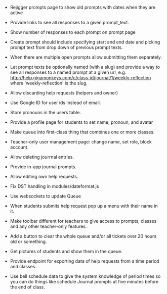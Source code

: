 - Rejigger prompts page to show old prompts with dates when they are active

- Provide links to see all responses to a given prompt_text.

- Show number of responses to each prompt on prompt page

- Create prompt should include specifying start and end date and picking prompt
  text from drop down of previous prompt texts.

- When there are multiple open prompts allow submitting them separately.

- Let prompt texts be optionally named (with a slug) and provide a way to see
  all responses to a named prompt at a given url, e.g.
  http://help.gigamonkeys.com/c/class-id/journal/1/weekly-reflection where
  'weekly-reflection' is the slug.

- Allow discarding help requests (helpers and owner)

- Use Google ID for user ids instead of email.

- Store pronouns in the users table.

- Provide a profile page for students to set name, pronoun, and avatar

- Make queue into first-class thing that combines one or more classes.

- Teacher-only user management page: change name, set role, block account.

- Allow deleting jourrnal entries.

- Provide in-app journal prompts.

- Allow editing own help requests.

- Fix DST handling in modules/dateformat.js

- Use websockets to update Queue

- When students submits help request pop up a menu with their name in it.

- Make toolbar different for teachers to give access to prompts, classes and any
  other teacher-only features.

- Add a button to clear the whole queue and/or all tickets over 20 hours old or
  something.

- Get pictures of students and show them in the queue.

- Provide endpoint for exporting data of help requests from a time period and
  classes.

- Use bell schedule data to give the system knowledge of period times so you can
  do things like schedule Journal prompts at five minutes before the end of
  class.
